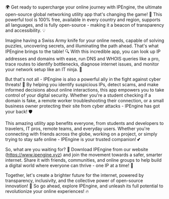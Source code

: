 🌍 Get ready to supercharge your online journey with IPEngine, the ultimate open-source global networking utility app that's changing the game! 🚀 This powerful tool is 100% free, available in every country and region, supports all languages, and is fully open-source - making it a beacon of transparency and accessibility. 💡

Imagine having a Swiss Army knife for your online needs, capable of solving puzzles, uncovering secrets, and illuminating the path ahead. That's what IPEngine brings to the table! 🔍 With this incredible app, you can look up IP addresses and domains with ease, run DNS and WHOIS queries like a pro, trace routes to identify bottlenecks, diagnose internet issues, and monitor your network setup like an IT ninja. 📡

But that's not all - IPEngine is also a powerful ally in the fight against cyber threats! 💪 By helping you identify suspicious IPs, detect scams, and make informed decisions about online interactions, this app empowers you to take control of your digital security. Whether you're a student checking if a domain is fake, a remote worker troubleshooting their connection, or a small business owner protecting their site from cyber attacks - IPEngine has got your back! 🛡️

This amazing utility app benefits everyone, from students and developers to travelers, IT pros, remote teams, and everyday users. Whether you're connecting with friends across the globe, working on a project, or simply trying to stay safe online - IPEngine is your trusted companion! 💕

So, what are you waiting for? 🤔 Download IPEngine from our website (https://www.ipengine.xyz) and join the movement towards a safer, smarter internet. Share it with friends, communities, and online groups to help build a digital world where everyone can thrive - one IP at a time! 🌟

Together, let's create a brighter future for the internet, powered by transparency, inclusivity, and the collective power of open-source innovation! 💫 So go ahead, explore IPEngine, and unleash its full potential to revolutionize your online experiences! 🔥